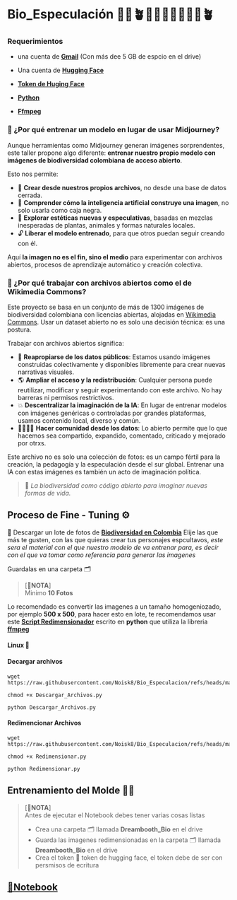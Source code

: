 # **Bio_Especulación 🍁🌴🪴🐫🐑🐦‍🔥🦎🦠🌲🪴**

### Requerimientos 

* una cuenta de [**Gmail**](https://mail.google.com/mail/u/0/#inbox) (Con más dee 5 GB de espcio en el drive)

* Una cuenta de [**Hugging Face**](https://huggingface.co/)

* [**Token de Huging Face**](https://huggingface.co/settings/tokens)

* [**Python**](https://www.python.org/)

* [**Ffmpeg**](https://ffmpeg.org/)

### 🤔 ¿Por qué entrenar un modelo en lugar de usar Midjourney?

Aunque herramientas como Midjourney generan imágenes sorprendentes, este taller propone algo diferente: **entrenar nuestro propio modelo con imágenes de biodiversidad colombiana de acceso abierto**.

Esto nos permite:

- 🌱 **Crear desde nuestros propios archivos**, no desde una base de datos cerrada.
- 🧠 **Comprender cómo la inteligencia artificial construye una imagen**, no solo usarla como caja negra.
- 🧬 **Explorar estéticas nuevas y especulativas**, basadas en mezclas inesperadas de plantas, animales y formas naturales locales.
- 🔓 **Liberar el modelo entrenado**, para que otros puedan seguir creando con él.

Aquí **la imagen no es el fin, sino el medio** para experimentar con archivos abiertos, procesos de aprendizaje automático y creación colectiva.

### 📂 ¿Por qué trabajar con archivos abiertos como el de Wikimedia Commons?

Este proyecto se basa en un conjunto de más de 1300 imágenes de biodiversidad colombiana con licencias abiertas, alojadas en [Wikimedia Commons](https://commons.wikimedia.org/). Usar un dataset abierto no es solo una decisión técnica: es una postura.

Trabajar con archivos abiertos significa:

- 🧭 **Reapropiarse de los datos públicos**: Estamos usando imágenes construidas colectivamente y disponibles libremente para crear nuevas narrativas visuales.
- 🌎 **Ampliar el acceso y la redistribución**: Cualquier persona puede reutilizar, modificar y seguir experimentando con este archivo. No hay barreras ni permisos restrictivos.
- 💥 **Descentralizar la imaginación de la IA**: En lugar de entrenar modelos con imágenes genéricas o controladas por grandes plataformas, usamos contenido local, diverso y común.
- 🫱🏼‍🫲🏽 **Hacer comunidad desde los datos**: Lo abierto permite que lo que hacemos sea compartido, expandido, comentado, criticado y mejorado por otrxs.

Este archivo no es solo una colección de fotos: es un campo fértil para la creación, la pedagogía y la especulación desde el sur global. Entrenar una IA con estas imágenes es también un acto de imaginación política.

> 🌱 *La biodiversidad como código abierto para imaginar nuevas formas de vida.*


## **Proceso de Fine - Tuning ⚙️**

🌋 Descargar un lote de fotos de [**Biodiversidad en Colombia**](https://commons.wikimedia.org/wiki/Campaign:Biodiversidad_en_Colombia_2025) 
Elije las que más te gusten, con las que quieras crear tus personajes espcultavos, _este sera el material con el que nuestro modelo de va entrenar para, es decir con el que va tomar como referencia para generar las imagenes_

Guardalas en una carpeta 🗂️

> [**🌋NOTA**]  
> Minimo **10 Fotos** 

Lo recomendado es convertir las imagenes a un tamaño homogeniozado, por ejemplo **500 x 500**, para hacer esto en lote, te recomendamos usar este [**Script Redimensionador**](https://github.com/Noisk8/Bio_Especulacion/Tools/Redimensionar.py) escrito en **python** que utiliza la libreria [**ffmpeg**](https://ffmpeg.org/) 


#### Linux 🐧



#### Decargar archivos 

~~~
wget https://raw.githubusercontent.com/Noisk8/Bio_Especulacion/refs/heads/main/Tools/Descargar_Archivos.py

chmod +x Descargar_Archivos.py

python Descargar_Archivos.py
~~~

#### Redimencionar Archivos 


~~~
wget https://raw.githubusercontent.com/Noisk8/Bio_Especulacion/refs/heads/main/Tools/Redimensionar.py

chmod +x Redimensionar.py

python Redimensionar.py
~~~

## Entrenamiento del Molde 🧗‍♀️

> [**🌋NOTA**]  
> Antes de ejecutar el Notebook debes tener  varias cosas listas 
> * Crea una carpeta 🗂️ llamada **Dreambooth_Bio** en el drive
> * Guarda las imagenes redimensionadas en la carpeta 🗂️ llamada **Dreambooth_Bio** en el drive
> * Crea el token 📝  token de hugging face, el token debe de ser con persmisos de ecritura


## [**📝Notebook**](https://colab.research.google.com/drive/1wtAYBG3Org3mpgXFheY24tf15yTWYOge?authuser=1#scrollTo=-8JWf-fxfGka)









